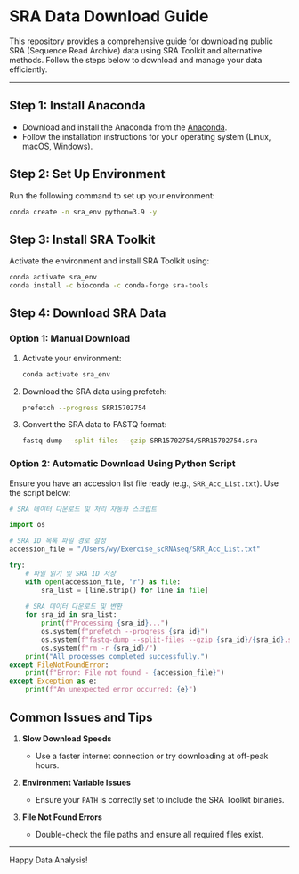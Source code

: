 
# SRA Data Download Guide

This repository provides a comprehensive guide for downloading public SRA (Sequence Read Archive) data using SRA Toolkit and alternative methods. Follow the steps below to download and manage your data efficiently.

---

## Step 1: Install Anaconda

- Download and install the Anaconda from the [Anaconda](https://www.anaconda.com/download).
- Follow the installation instructions for your operating system (Linux, macOS, Windows).

## Step 2: Set Up Environment

Run the following command to set up your environment:
```bash
conda create -n sra_env python=3.9 -y 
```

## Step 3: Install SRA Toolkit

Activate the environment and install SRA Toolkit using:
```bash
conda activate sra_env
conda install -c bioconda -c conda-forge sra-tools
```

## Step 4: Download SRA Data

### Option 1: Manual Download
1. Activate your environment:
    ```bash
    conda activate sra_env
    ```
2. Download the SRA data using prefetch:
    ```bash
    prefetch --progress SRR15702754
    ```
3. Convert the SRA data to FASTQ format:
    ```bash
    fastq-dump --split-files --gzip SRR15702754/SRR15702754.sra
    ```

### Option 2: Automatic Download Using Python Script

Ensure you have an accession list file ready (e.g., `SRR_Acc_List.txt`). Use the script below:

```python
# SRA 데이터 다운로드 및 처리 자동화 스크립트

import os

# SRA ID 목록 파일 경로 설정
accession_file = "/Users/wy/Exercise_scRNAseq/SRR_Acc_List.txt"

try:
    # 파일 읽기 및 SRA ID 저장
    with open(accession_file, 'r') as file:
        sra_list = [line.strip() for line in file]
    
    # SRA 데이터 다운로드 및 변환
    for sra_id in sra_list:
        print(f"Processing {sra_id}...")
        os.system(f"prefetch --progress {sra_id}")
        os.system(f"fastq-dump --split-files --gzip {sra_id}/{sra_id}.sra")
        os.system(f"rm -r {sra_id}/")
    print("All processes completed successfully.")
except FileNotFoundError:
    print(f"Error: File not found - {accession_file}")
except Exception as e:
    print(f"An unexpected error occurred: {e}")
```

## Common Issues and Tips

1. **Slow Download Speeds**
   - Use a faster internet connection or try downloading at off-peak hours.

2. **Environment Variable Issues**
   - Ensure your `PATH` is correctly set to include the SRA Toolkit binaries.

3. **File Not Found Errors**
   - Double-check the file paths and ensure all required files exist.

---

Happy Data Analysis!
